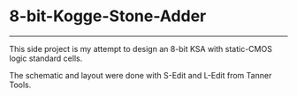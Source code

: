 # 8-bit-Kogge-Stone-Adder
--------------------------

This side project is my attempt to design an 8-bit KSA with static-CMOS logic standard cells.

The schematic and layout were done with S-Edit and L-Edit from Tanner Tools.
